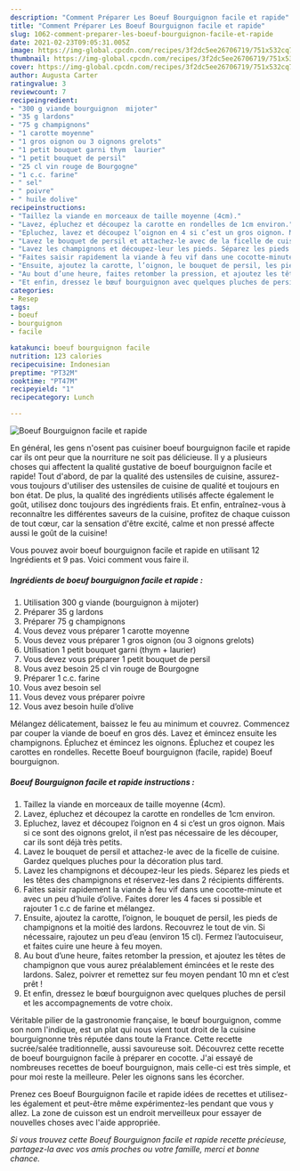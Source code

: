 ```yaml
---
description: "Comment Préparer Les Boeuf Bourguignon facile et rapide"
title: "Comment Préparer Les Boeuf Bourguignon facile et rapide"
slug: 1062-comment-preparer-les-boeuf-bourguignon-facile-et-rapide
date: 2021-02-23T09:05:31.005Z
image: https://img-global.cpcdn.com/recipes/3f2dc5ee26706719/751x532cq70/boeuf-bourguignon-facile-et-rapide-photo-principale-de-la-recette.jpg
thumbnail: https://img-global.cpcdn.com/recipes/3f2dc5ee26706719/751x532cq70/boeuf-bourguignon-facile-et-rapide-photo-principale-de-la-recette.jpg
cover: https://img-global.cpcdn.com/recipes/3f2dc5ee26706719/751x532cq70/boeuf-bourguignon-facile-et-rapide-photo-principale-de-la-recette.jpg
author: Augusta Carter
ratingvalue: 3
reviewcount: 7
recipeingredient:
- "300 g viande bourguignon  mijoter"
- "35 g lardons"
- "75 g champignons"
- "1 carotte moyenne"
- "1 gros oignon ou 3 oignons grelots"
- "1 petit bouquet garni thym  laurier"
- "1 petit bouquet de persil"
- "25 cl vin rouge de Bourgogne"
- "1 c.c. farine"
- " sel"
- " poivre"
- " huile dolive"
recipeinstructions:
- "Taillez la viande en morceaux de taille moyenne (4cm)."
- "Lavez, épluchez et découpez la carotte en rondelles de 1cm environ."
- "Epluchez, lavez et découpez l’oignon en 4 si c’est un gros oignon. Mais si ce sont des oignons grelot, il n’est pas nécessaire de les découper, car ils sont déjà très petits."
- "Lavez le bouquet de persil et attachez-le avec de la ficelle de cuisine. Gardez quelques pluches pour la décoration plus tard."
- "Lavez les champignons et découpez-leur les pieds. Séparez les pieds et les têtes des champignons et réservez-les dans 2 récipients différents."
- "Faites saisir rapidement la viande à feu vif dans une cocotte-minute et avec un peu d’huile d’olive. Faites dorer les 4 faces si possible et rajouter 1 c.c de farine et mélangez."
- "Ensuite, ajoutez la carotte, l’oignon, le bouquet de persil, les pieds de champignons et la moitié des lardons. Recouvrez le tout de vin. Si nécessaire, rajoutez un peu d’eau (environ 15 cl). Fermez l’autocuiseur, et faites cuire une heure à feu moyen."
- "Au bout d’une heure, faites retomber la pression, et ajoutez les têtes de champignon que vous aurez préalablement émincées et le reste des lardons. Salez, poivrer et remettez sur feu moyen pendant 10 mn et c’est prêt !"
- "Et enfin, dressez le bœuf bourguignon avec quelques pluches de persil et les accompagnements de votre choix."
categories:
- Resep
tags:
- boeuf
- bourguignon
- facile

katakunci: boeuf bourguignon facile 
nutrition: 123 calories
recipecuisine: Indonesian
preptime: "PT32M"
cooktime: "PT47M"
recipeyield: "1"
recipecategory: Lunch

---
```



![Boeuf Bourguignon facile et rapide](https://img-global.cpcdn.com/recipes/3f2dc5ee26706719/751x532cq70/boeuf-bourguignon-facile-et-rapide-photo-principale-de-la-recette.jpg)

En général, les gens n'osent pas cuisiner boeuf bourguignon facile et rapide car ils ont peur que la nourriture ne soit pas délicieuse. Il y a plusieurs choses qui affectent la qualité gustative de boeuf bourguignon facile et rapide! Tout d'abord, de par la qualité des ustensiles de cuisine, assurez-vous toujours d'utiliser des ustensiles de cuisine de qualité et toujours en bon état. De plus, la qualité des ingrédients utilisés affecte également le goût, utilisez donc toujours des ingrédients frais. Et enfin, entraînez-vous à reconnaître les différentes saveurs de la cuisine, profitez de chaque cuisson de tout cœur, car la sensation d'être excité, calme et non pressé affecte aussi le goût de la cuisine!

<!--inarticleads1-->

Vous pouvez avoir boeuf bourguignon facile et rapide en utilisant 12 Ingrédients et 9 pas. Voici comment vous faire il.

##### Ingrédients de boeuf bourguignon facile et rapide :

1. Utilisation 300 g viande (bourguignon à mijoter)
1. Préparer 35 g lardons
1. Préparer 75 g champignons
1. Vous devez vous préparer 1 carotte moyenne
1. Vous devez vous préparer 1 gros oignon (ou 3 oignons grelots)
1. Utilisation 1 petit bouquet garni (thym + laurier)
1. Vous devez vous préparer 1 petit bouquet de persil
1. Vous avez besoin 25 cl vin rouge de Bourgogne
1. Préparer 1 c.c. farine
1. Vous avez besoin  sel
1. Vous devez vous préparer  poivre
1. Vous avez besoin  huile d’olive


Mélangez délicatement, baissez le feu au minimum et couvrez. Commencez par couper la viande de boeuf en gros dés. Lavez et émincez ensuite les champignons. Épluchez et émincez les oignons. Épluchez et coupez les carottes en rondelles. Recette Boeuf bourguignon (facile, rapide) Boeuf bourguignon. 

<!--inarticleads2-->

##### Boeuf Bourguignon facile et rapide instructions :

1. Taillez la viande en morceaux de taille moyenne (4cm).
1. Lavez, épluchez et découpez la carotte en rondelles de 1cm environ.
1. Epluchez, lavez et découpez l’oignon en 4 si c’est un gros oignon. Mais si ce sont des oignons grelot, il n’est pas nécessaire de les découper, car ils sont déjà très petits.
1. Lavez le bouquet de persil et attachez-le avec de la ficelle de cuisine. Gardez quelques pluches pour la décoration plus tard.
1. Lavez les champignons et découpez-leur les pieds. Séparez les pieds et les têtes des champignons et réservez-les dans 2 récipients différents.
1. Faites saisir rapidement la viande à feu vif dans une cocotte-minute et avec un peu d’huile d’olive. Faites dorer les 4 faces si possible et rajouter 1 c.c de farine et mélangez.
1. Ensuite, ajoutez la carotte, l’oignon, le bouquet de persil, les pieds de champignons et la moitié des lardons. Recouvrez le tout de vin. Si nécessaire, rajoutez un peu d’eau (environ 15 cl). Fermez l’autocuiseur, et faites cuire une heure à feu moyen.
1. Au bout d’une heure, faites retomber la pression, et ajoutez les têtes de champignon que vous aurez préalablement émincées et le reste des lardons. Salez, poivrer et remettez sur feu moyen pendant 10 mn et c’est prêt !
1. Et enfin, dressez le bœuf bourguignon avec quelques pluches de persil et les accompagnements de votre choix.


Véritable pilier de la gastronomie française, le bœuf bourguignon, comme son nom l&#39;indique, est un plat qui nous vient tout droit de la cuisine bourguignonne très réputée dans toute la France. Cette recette sucrée/salée traditionnelle, aussi savoureuse soit. Découvrez cette recette de boeuf bourguignon facile à préparer en cocotte. J&#39;ai essayé de nombreuses recettes de boeuf bourguignon, mais celle-ci est très simple, et pour moi reste la meilleure. Peler les oignons sans les écorcher. 

<!--inarticleads1-->

<p>
Prenez ces Boeuf Bourguignon facile et rapide idées de recettes et utilisez-les également et peut-être même expérimentez-les pendant que vous y allez. La zone de cuisson est un endroit merveilleux pour essayer de nouvelles choses avec l'aide appropriée.
</p>

<p>
<i>Si vous trouvez cette Boeuf Bourguignon facile et rapide recette précieuse, partagez-la avec vos amis proches ou votre famille, merci et bonne chance.</i>
</p>

